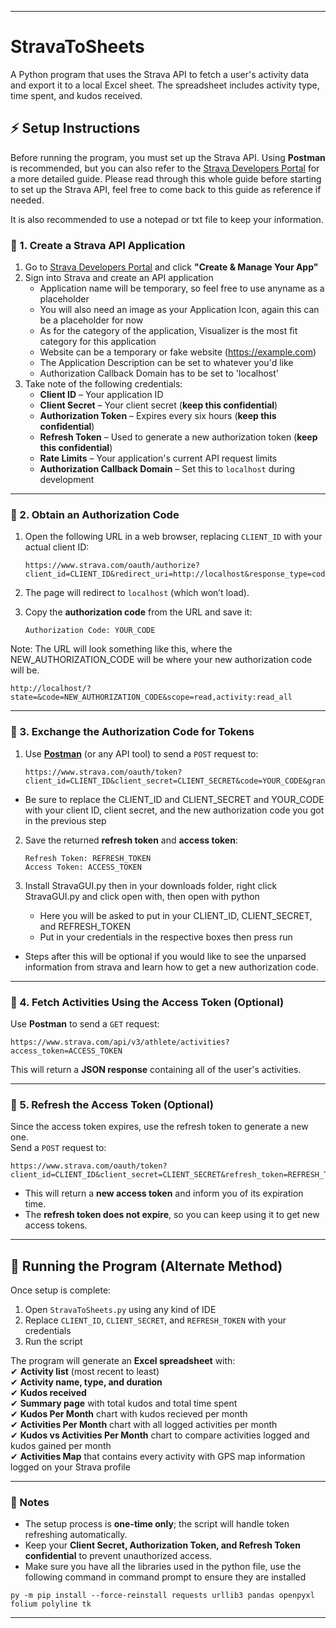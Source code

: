
---
# StravaToSheets

A Python program that uses the Strava API to fetch a user's activity data and export it to a local Excel sheet. The spreadsheet includes activity type, time spent, and kudos received.

## ⚡ Setup Instructions  

Before running the program, you must set up the Strava API. Using **Postman** is recommended, but you can also refer to the [Strava Developers Portal](https://developers.strava.com) for a more detailed guide. Please read through this whole guide before starting to set up the Strava API, feel free to come back to this guide as reference if needed.

It is also recommended to use a notepad or txt file to keep your information.

### 🔹 1. Create a Strava API Application  

1. Go to [Strava Developers Portal](https://developers.strava.com) and click **"Create & Manage Your App"**  
2. Sign into Strava and create an API application
   - Application name will be temporary, so feel free to use anyname as a placeholder
   - You will also need an image as your Application Icon, again this can be a placeholder for now
   - As for the category of the application, Visualizer is the most fit category for this application
   - Website can be a temporary or fake website (https://example.com)
   - The Application Description can be set to whatever you'd like
   - Authorization Callback Domain has to be set to 'localhost'
4. Take note of the following credentials:
   - **Client ID** – Your application ID  
   - **Client Secret** – Your client secret (**keep this confidential**)  
   - **Authorization Token** – Expires every six hours (**keep this confidential**)  
   - **Refresh Token** – Used to generate a new authorization token (**keep this confidential**)  
   - **Rate Limits** – Your application's current API request limits  
   - **Authorization Callback Domain** – Set this to `localhost` during development  

---

### 🔹 2. Obtain an Authorization Code  

1. Open the following URL in a web browser, replacing `CLIENT_ID` with your actual client ID:  

   ```
   https://www.strava.com/oauth/authorize?client_id=CLIENT_ID&redirect_uri=http://localhost&response_type=code&scope=activity:read_all
   ```

2. The page will redirect to `localhost` (which won’t load).  
3. Copy the **authorization code** from the URL and save it:  

   ```
   Authorization Code: YOUR_CODE
   ```
Note: The URL will look something like this, where the NEW_AUTHORIZATION_CODE will be where your new authorization code will be.
```
http://localhost/?state=&code=NEW_AUTHORIZATION_CODE&scope=read,activity:read_all
```
---

### 🔹 3. Exchange the Authorization Code for Tokens  

1. Use **[Postman](https://www.postman.com)** (or any API tool) to send a `POST` request to:  

   ```
   https://www.strava.com/oauth/token?client_id=CLIENT_ID&client_secret=CLIENT_SECRET&code=YOUR_CODE&grant_type=authorization_code
   ```
- Be sure to replace the CLIENT_ID and CLIENT_SECRET and YOUR_CODE with your client ID, client secret, and the new authorization code you got in the previous step
2. Save the returned **refresh token** and **access token**:  

   ```
   Refresh Token: REFRESH_TOKEN
   Access Token: ACCESS_TOKEN
   ```
3. Install StravaGUI.py then in your downloads folder, right click StravaGUI.py and click open with, then open with python
   - Here you will be asked to put in your CLIENT_ID, CLIENT_SECRET, and REFRESH_TOKEN
   - Put in your credentials in the respective boxes then press run
- Steps after this will be optional if you would like to see the unparsed information from strava and learn how to get a new authorization code.
---

### 🔹 4. Fetch Activities Using the Access Token  **(Optional)**

Use **Postman** to send a `GET` request:  

```
https://www.strava.com/api/v3/athlete/activities?access_token=ACCESS_TOKEN
```

This will return a **JSON response** containing all of the user's activities.

---

### 🔹 5. Refresh the Access Token  **(Optional)**

Since the access token expires, use the refresh token to generate a new one.  
Send a `POST` request to:  

```
https://www.strava.com/oauth/token?client_id=CLIENT_ID&client_secret=CLIENT_SECRET&refresh_token=REFRESH_TOKEN&grant_type=refresh_token
```

- This will return a **new access token** and inform you of its expiration time.  
- The **refresh token does not expire**, so you can keep using it to get new access tokens.  

---

## 🚀 Running the Program  (Alternate Method)

Once setup is complete:  

1. Open `StravaToSheets.py` using any kind of IDE   
2. Replace `CLIENT_ID`, `CLIENT_SECRET`, and `REFRESH_TOKEN` with your credentials  
3. Run the script   

The program will generate an **Excel spreadsheet** with:  
✔ **Activity list** (most recent to least)  
✔ **Activity name, type, and duration**  
✔ **Kudos received**  
✔ **Summary page** with total kudos and total time spent  
✔ **Kudos Per Month** chart with kudos recieved per month   
✔ **Activities Per Month** chart with all logged activities per month   
✔ **Kudos vs Activities Per Month** chart to compare activities logged and kudos gained per month   
✔ **Activities Map** that contains every activity with GPS map information logged on your Strava profile   

---

### 🎯 Notes  

- The setup process is **one-time only**; the script will handle token refreshing automatically.  
- Keep your **Client Secret, Authorization Token, and Refresh Token confidential** to prevent unauthorized access.
- Make sure you have all the libraries used in the python file, use the following command in command prompt to ensure they are installed

```
py -m pip install --force-reinstall requests urllib3 pandas openpyxl folium polyline tk
```

---
